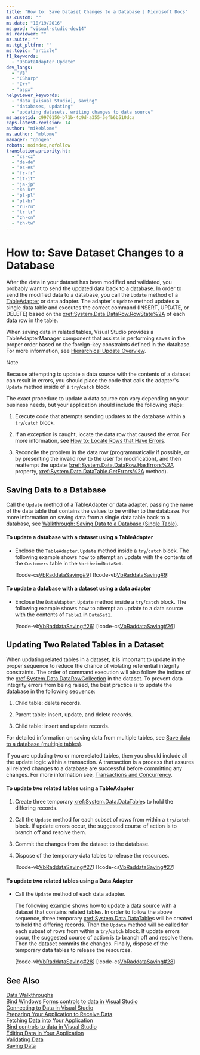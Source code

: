 ```yaml
---
title: "How to: Save Dataset Changes to a Database | Microsoft Docs"
ms.custom: ""
ms.date: "10/19/2016"
ms.prod: "visual-studio-dev14"
ms.reviewer: ""
ms.suite: ""
ms.tgt_pltfrm: ""
ms.topic: "article"
f1_keywords: 
  - "DbDataAdapter.Update"
dev_langs: 
  - "VB"
  - "CSharp"
  - "C++"
  - "aspx"
helpviewer_keywords: 
  - "data [Visual Studio], saving"
  - "databases, updating"
  - "updating datasets, writing changes to data source"
ms.assetid: c9970150-b71b-4c9d-a355-5efb6b510dca
caps.latest.revision: 14
author: "mikeblome"
ms.author: "mblome"
manager: "ghogen"
robots: noindex,nofollow
translation.priority.ht: 
  - "cs-cz"
  - "de-de"
  - "es-es"
  - "fr-fr"
  - "it-it"
  - "ja-jp"
  - "ko-kr"
  - "pl-pl"
  - "pt-br"
  - "ru-ru"
  - "tr-tr"
  - "zh-cn"
  - "zh-tw"
---
```

# How to: Save Dataset Changes to a Database
After the data in your dataset has been modified and validated, you probably want to send the updated data back to a database. In order to send the modified data to a database, you call the `Update` method of a [TableAdapter](../data-tools/tableadapter-overview.md) or data adapter. The adapter's `Update` method updates a single data table and executes the correct command (INSERT, UPDATE, or DELETE) based on the <xref:System.Data.DataRow.RowState%2A> of each data row in the table.  
  
 When saving data in related tables, Visual Studio provides a TableAdapterManager component that assists in performing saves in the proper order based on the foreign-key constraints defined in the database. For more information, see [Hierarchical Update Overview](../Topic/Hierarchical%20Update%20Overview.md).  
  
> [!NOTE]
>  Because attempting to update a data source with the contents of a dataset can result in errors, you should place the code that calls the adapter's `Update` method inside of a `try`/`catch` block.  
  
 The exact procedure to update a data source can vary depending on your business needs, but your application should include the following steps:  
  
1.  Execute code that attempts sending updates to the database within a `try`/`catch` block.  
  
2.  If an exception is caught, locate the data row that caused the error. For more information, see [How to: Locate Rows that Have Errors](../Topic/How%20to:%20Locate%20Rows%20that%20Have%20Errors.md).  
  
3.  Reconcile the problem in the data row (programmatically if possible, or by presenting the invalid row to the user for modification), and then reattempt the update (<xref:System.Data.DataRow.HasErrors%2A> property, <xref:System.Data.DataTable.GetErrors%2A> method).  
  
## Saving Data to a Database  
 Call the `Update` method of a TableAdapter or data adapter, passing the name of the data table that contains the values to be written to the database. For more information on saving data from a single data table back to a database, see [Walkthrough: Saving Data to a Database (Single Table)](../Topic/Walkthrough:%20Saving%20Data%20to%20a%20Database%20\(Single%20Table\).md).  
  
#### To update a database with a dataset using a TableAdapter  
  
-   Enclose the `TableAdapter.Update` method inside a `try`/`catch` block. The following example shows how to attempt an update with the contents of the `Customers` table in the `NorthwindDataSet`.  
  
     [!code-cs[VbRaddataSaving#9](../data-tools/codesnippet/CSharp/how-to-save-dataset-changes-to-a-database_1.cs)]
     [!code-vb[VbRaddataSaving#9](../data-tools/codesnippet/VisualBasic/how-to-save-dataset-changes-to-a-database_1.vb)]  
  
#### To update a database with a dataset using a data adapter  
  
-   Enclose the `DataAdapter.Update` method inside a `try`/`catch` block. The following example shows how to attempt an update to a data source with the contents of `Table1` in `DataSet1`.  
  
     [!code-vb[VbRaddataSaving#26](../data-tools/codesnippet/VisualBasic/how-to-save-dataset-changes-to-a-database_2.vb)]
     [!code-cs[VbRaddataSaving#26](../data-tools/codesnippet/CSharp/how-to-save-dataset-changes-to-a-database_2.cs)]  
  
## Updating Two Related Tables in a Dataset  
 When updating related tables in a dataset, it is important to update in the proper sequence to reduce the chance of violating referential integrity constraints. The order of command execution will also follow the indices of the <xref:System.Data.DataRowCollection> in the dataset. To prevent data integrity errors from being raised, the best practice is to update the database in the following sequence:  
  
1.  Child table: delete records.  
  
2.  Parent table: insert, update, and delete records.  
  
3.  Child table: insert and update records.  
  
 For detailed information on saving data from multiple tables, see [Save data to a database (multiple tables)](../data-tools/save-data-to-a-database-multiple-tables.md).  
  
 If you are updating two or more related tables, then you should include all the update logic within a transaction. A transaction is a process that assures all related changes to a database are successful before committing any changes. For more information see, [Transactions and Concurrency](../Topic/Transactions%20and%20Concurrency.md).  
  
#### To update two related tables using a TableAdapter  
  
1.  Create three temporary <xref:System.Data.DataTable>s to hold the differing records.  
  
2.  Call the `Update` method for each subset of rows from within a `try`/`catch` block. If update errors occur, the suggested course of action is to branch off and resolve them.  
  
3.  Commit the changes from the dataset to the database.  
  
4.  Dispose of the temporary data tables to release the resources.  
  
     [!code-vb[VbRaddataSaving#27](../data-tools/codesnippet/VisualBasic/how-to-save-dataset-changes-to-a-database_3.vb)]
     [!code-cs[VbRaddataSaving#27](../data-tools/codesnippet/CSharp/how-to-save-dataset-changes-to-a-database_3.cs)]  
  
#### To update two related tables using a Data Adapter  
  
-   Call the `Update` method of each data adapter.  
  
     The following example shows how to update a data source with a dataset that contains related tables. In order to follow the above sequence, three temporary <xref:System.Data.DataTable>s will be created to hold the differing records. Then the `Update` method will be called for each subset of rows from within a `try`/`catch` block. If update errors occur, the suggested course of action is to branch off and resolve them. Then the dataset commits the changes. Finally, dispose of the temporary data tables to release the resources.  
  
     [!code-vb[VbRaddataSaving#28](../data-tools/codesnippet/VisualBasic/how-to-save-dataset-changes-to-a-database_4.vb)]
     [!code-cs[VbRaddataSaving#28](../data-tools/codesnippet/CSharp/how-to-save-dataset-changes-to-a-database_4.cs)]  
  
## See Also  
 [Data Walkthroughs](../Topic/Data%20Walkthroughs.md)   
 [Bind Windows Forms controls to data in Visual Studio](../data-tools/bind-windows-forms-controls-to-data-in-visual-studio.md)   
 [Connecting to Data in Visual Studio](../data-tools/connecting-to-data-in-visual-studio.md)   
 [Preparing Your Application to Receive Data](../Topic/Preparing%20Your%20Application%20to%20Receive%20Data.md)   
 [Fetching Data into Your Application](../data-tools/fetching-data-into-your-application.md)   
 [Bind controls to data in Visual Studio](../data-tools/bind-controls-to-data-in-visual-studio.md)   
 [Editing Data in Your Application](../data-tools/editing-data-in-your-application.md)   
 [Validating Data](../Topic/Validating%20Data.md)   
 [Saving Data](../data-tools/saving-data.md)